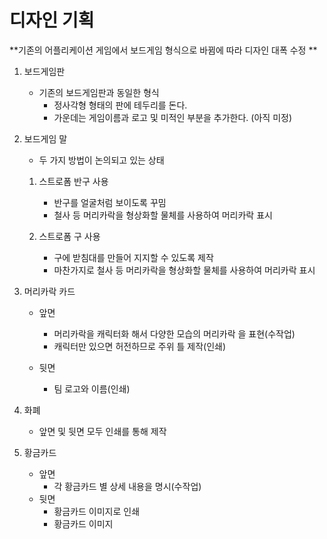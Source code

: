 # 디자인 기획

**기존의 어플리케이션 게임에서 보드게임 형식으로 바뀜에 따라 디자인 대폭 수정 **



1. 보드게임판
   * 기존의 보드게임판과 동일한 형식
     * 정사각형 형태의 판에 테두리를 돈다.
     * 가운데는 게임이름과 로고 및 미적인 부분을 추가한다. (아직 미정)





2. 보드게임 말

   * 두 가지 방법이 논의되고 있는 상태

   1. 스트로폼 반구 사용

      - 반구를 얼굴처럼 보이도록 꾸밈
      - 철사 등 머리카락을 형상화할 물체를 사용하여 머리카락 표시

   2. 스트로폼 구 사용

      - 구에 받침대를 만들어 지지할 수 있도록 제작
      - 마찬가지로 철사 등 머리카락을 형상화할 물체를 사용하여 머리카락 표시



3. 머리카락 카드

   * 앞면

     * 머리카락을 캐릭터화 해서 다양한 모습의 머리카락 을 표현(수작업)
     * 캐릭터만 있으면 허전하므로 주위 틀 제작(인쇄)

   * 뒷면

     * 팀 로고와 이름(인쇄)


4. 화폐
   * 앞면 및 뒷면 모두 인쇄를 통해 제작



5. 황금카드
   * 앞면
     * 각 황금카드 별 상세 내용을 명시(수작업)
   * 뒷면
     * 황금카드 이미지로 인쇄
     * 황금카드 이미지